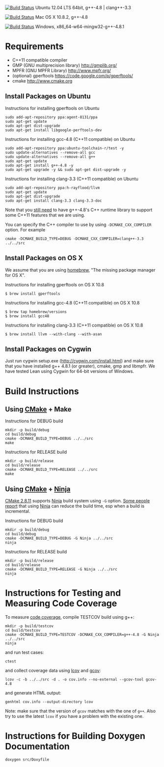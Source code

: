 [![Build Status](https://travis-ci.org/leodemoura/lean.png?branch=master)](https://travis-ci.org/leodemoura/lean)
Ubuntu 12.04 LTS 64bit, g++-4.8 | clang++-3.3

[![Build Status](https://travis-ci.org/soonhokong/lean-osx.png?branch=master)](https://travis-ci.org/soonhokong/lean-osx)
Mac OS X 10.8.2, g++-4.8

[![Build Status](https://travis-ci.org/soonhokong/lean-win.png?branch=master)](https://travis-ci.org/soonhokong/lean-win)
Windows, x86_64-w64-mingw32-g++-4.8.1

Requirements
============

- C++11 compatible compiler
- GMP (GNU multiprecision library)
  http://gmplib.org/
- MPFR (GNU MPFR Library)
  http://www.mpfr.org/
- (optional) gperftools
  https://code.google.com/p/gperftools/
- cmake
  http://www.cmake.org

Install Packages on Ubuntu
--------------------------

Instructions for installing gperftools on Ubuntu

    sudo add-apt-repository ppa:agent-8131/ppa
    sudo apt-get update
    sudo apt-get dist-upgrade
    sudo apt-get install libgoogle-perftools-dev

Instructions for installing gcc-4.8 (C++11 compatible) on Ubuntu

    sudo add-apt-repository ppa:ubuntu-toolchain-r/test -y
    sudo update-alternatives --remove-all gcc
    sudo update-alternatives --remove-all g++
    sudo apt-get update
    sudo apt-get install g++-4.8 -y
    sudo apt-get upgrade -y && sudo apt-get dist-upgrade -y

Instructions for installing clang-3.3 (C++11 compatible) on Ubuntu

    sudo add-apt-repository ppa:h-rayflood/llvm
    sudo apt-get update
    sudo apt-get dist-upgrade
    sudo apt-get install clang-3.3 clang-3.3-doc

Note that you [still need][1] to have g++-4.8's C++ runtime library to
support some C++11 features that we are using.

You can specify the C++ compiler to use by using ``-DCMAKE_CXX_COMPILER``
option. For example

    cmake -DCMAKE_BUILD_TYPE=DEBUG -DCMAKE_CXX_COMPILER=clang++-3.3 ../../src

[1]: http://clang.llvm.org/cxx_status.html

Install Packages on OS X
------------------------
We assume that you are using [homebrew][homebrew], "The missing package manager for OS X".

[homebrew]: http://brew.sh

Instructions for installing gperftools on OS X 10.8

    $ brew install gperftools

Instructions for installing gcc-4.8 (C++11 compatible) on OS X 10.8

    $ brew tap homebrew/versions
    $ brew install gcc48

Instructions for installing clang-3.3 (C++11 compatible) on OS X 10.8

    $ brew install llvm --with-clang --with-asan

Install Packages on Cygwin
--------------------------
Just run cygwin setup.exe (http://cygwin.com/install.html) and make sure that you have installed g++ 4.8.1 (or greater), cmake, gmp and libmpfr.
We have tested Lean using Cygwin for 64-bit versions of Windows.

Build Instructions
==================

Using [CMake][cmake] + Make
---------------------
Instructions for DEBUG build

    mkdir -p build/debug
    cd build/debug
    cmake -DCMAKE_BUILD_TYPE=DEBUG ../../src
    make

Instructions for RELEASE build

    mkdir -p build/release
    cd build/release
    cmake -DCMAKE_BUILD_TYPE=RELEASE ../../src
    make

Using [CMake][cmake] + [Ninja][ninja]
-------------------------------
[CMake 2.8.11][cmake] supports [Ninja][ninja] build system using
``-G`` option. [Some people report][1] that using [Ninja][ninja] can
reduce the build time, esp when a build is incremental.

[1]: https://plus.google.com/108996039294665965197/posts/SfhrFAhRyyd

Instructions for DEBUG build

    mkdir -p build/debug
    cd build/debug
    cmake -DCMAKE_BUILD_TYPE=DEBUG -G Ninja ../../src
    ninja

Instructions for RELEASE build

    mkdir -p build/release
    cd build/release
    cmake -DCMAKE_BUILD_TYPE=RELEASE -G Ninja ../../src
    ninja

[cmake]: http://www.cmake.org/
[ninja]: http://martine.github.io/ninja/

Instructions for Testing and Measuring Code Coverage
====================================================

To measure [code coverage][cover], compile TESTCOV build using g++:

    mkdir -p build/testcov
    cd build/testcov
    cmake -DCMAKE_BUILD_TYPE=TESTCOV -DCMAKE_CXX_COMPILER=g++-4.8 -G Ninja ../../src
    ninja

and run test cases:

    ctest

and collect coverage data using [lcov][lcov] and [gcov][gcov]:

    lcov -c -b ../../src -d . -o cov.info --no-external --gcov-tool gcov-4.8

and generate HTML output:

    genhtml cov.info --output-directory lcov

Note: make sure that the version of ``gcov`` matches with the one of
``g++``. Also try to use the latest ``lcov`` if you have a problem
with the existing one.

[gcov]: http://gcc.gnu.org/onlinedocs/gcc/Gcov.html
[lcov]: http://ltp.sourceforge.net/coverage/lcov.php
[cover]: https://dl.dropboxusercontent.com/u/203889738/lcov/index.html

Instructions for Building Doxygen Documentation
===============================================

    doxygen src/Doxyfile
